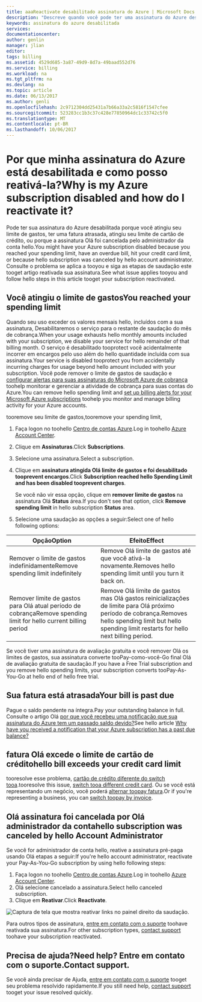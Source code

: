 ```yaml
---
title: aaaReactivate desabilitado assinatura do Azure | Microsoft Docs
description: "Descreve quando você pode ter uma assinatura do Azure desabilitada e tooreactivate-lo."
keywords: assinatura do azure desabilitada
services: 
documentationcenter: 
author: genlin
manager: jlian
editor: 
tags: billing
ms.assetid: 4529d685-3a87-49d9-8d7a-49baad552d76
ms.service: billing
ms.workload: na
ms.tgt_pltfrm: na
ms.devlang: na
ms.topic: article
ms.date: 06/13/2017
ms.author: genli
ms.openlocfilehash: 2c9712304dd25431a7b66a33a2c5816f1547cfee
ms.sourcegitcommit: 523283cc1b3c37c428e77850964dc1c33742c5f0
ms.translationtype: MT
ms.contentlocale: pt-BR
ms.lasthandoff: 10/06/2017
---
```

# <a name="why-is-my-azure-subscription-disabled-and-how-do-i-reactivate-it"></a><span data-ttu-id="cd1be-104">Por que minha assinatura do Azure está desabilitada e como posso reativá-la?</span><span class="sxs-lookup"><span data-stu-id="cd1be-104">Why is my Azure subscription disabled and how do I reactivate it?</span></span>
<span data-ttu-id="cd1be-105">Pode ter sua assinatura do Azure desabilitada porque você atingiu seu limite de gastos, ter uma fatura atrasada, atingiu seu limite de cartão de crédito, ou porque a assinatura Olá foi cancelada pelo administrador da conta hello.</span><span class="sxs-lookup"><span data-stu-id="cd1be-105">You might have your Azure subscription disabled because you reached your spending limit, have an overdue bill, hit your credit card limit, or because hello subscription was canceled by hello account administrator.</span></span> <span data-ttu-id="cd1be-106">Consulte o problema se aplica a tooyou e siga as etapas de saudação este tooget artigo reativada sua assinatura.</span><span class="sxs-lookup"><span data-stu-id="cd1be-106">See what issue applies tooyou and follow hello steps in this article tooget your subscription reactivated.</span></span>

## <a name="you-reached-your-spending-limit"></a><span data-ttu-id="cd1be-107">Você atingiu o limite de gastos</span><span class="sxs-lookup"><span data-stu-id="cd1be-107">You reached your spending limit</span></span>
<span data-ttu-id="cd1be-108">Quando seu uso exceder os valores mensais hello, incluídos com a sua assinatura, Desabilitaremos o serviço para o restante de saudação do mês de cobrança.</span><span class="sxs-lookup"><span data-stu-id="cd1be-108">When your usage exhausts hello monthly amounts included with your subscription, we disable your service for hello remainder of that billing month.</span></span> <span data-ttu-id="cd1be-109">O serviço é desabilitado tooprotect você acidentalmente incorrer em encargos pelo uso além do hello quantidade incluída com sua assinatura.</span><span class="sxs-lookup"><span data-stu-id="cd1be-109">Your service is disabled tooprotect you from accidentally incurring charges for usage beyond hello amount included with your subscription.</span></span> <span data-ttu-id="cd1be-110">Você pode remover o limite de gastos de saudação e [configurar alertas para suas assinaturas do Microsoft Azure de cobrança](billing-set-up-alerts.md) toohelp monitorar e gerenciar a atividade de cobrança para suas contas do Azure.</span><span class="sxs-lookup"><span data-stu-id="cd1be-110">You can remove hello spending limit and [set up billing alerts for your Microsoft Azure subscriptions](billing-set-up-alerts.md) toohelp you monitor and manage billing activity for your Azure accounts.</span></span>

<span data-ttu-id="cd1be-111">tooremove seu limite de gastos,</span><span class="sxs-lookup"><span data-stu-id="cd1be-111">tooremove your spending limit,</span></span>

1. <span data-ttu-id="cd1be-112">Faça logon no toohello [Centro de contas Azure](https://account.windowsazure.com/Home/Index).</span><span class="sxs-lookup"><span data-stu-id="cd1be-112">Log in toohello [Azure Account Center](https://account.windowsazure.com/Home/Index).</span></span>
2. <span data-ttu-id="cd1be-113">Clique em **Assinaturas**.</span><span class="sxs-lookup"><span data-stu-id="cd1be-113">Click **Subscriptions**.</span></span>
3. <span data-ttu-id="cd1be-114">Selecione uma assinatura.</span><span class="sxs-lookup"><span data-stu-id="cd1be-114">Select a subscription.</span></span>
4. <span data-ttu-id="cd1be-115">Clique em **assinatura atingida Olá limite de gastos e foi desabilitado tooprevent encargos**.</span><span class="sxs-lookup"><span data-stu-id="cd1be-115">Click **Subscription reached hello Spending Limit and has been disabled tooprevent charges**.</span></span>

    <span data-ttu-id="cd1be-116">Se você não vir essa opção, clique em **remover limite de gastos** na assinatura Olá **Status** área.</span><span class="sxs-lookup"><span data-stu-id="cd1be-116">If you don't see that option, click **Remove spending limit** in hello subscription **Status** area.</span></span>
5. <span data-ttu-id="cd1be-117">Selecione uma saudação as opções a seguir:</span><span class="sxs-lookup"><span data-stu-id="cd1be-117">Select one of hello following options:</span></span>

| <span data-ttu-id="cd1be-118">Opção</span><span class="sxs-lookup"><span data-stu-id="cd1be-118">Option</span></span> | <span data-ttu-id="cd1be-119">Efeito</span><span class="sxs-lookup"><span data-stu-id="cd1be-119">Effect</span></span> |
| --- | --- |
| <span data-ttu-id="cd1be-120">Remover o limite de gastos indefinidamente</span><span class="sxs-lookup"><span data-stu-id="cd1be-120">Remove spending limit indefinitely</span></span> |<span data-ttu-id="cd1be-121">Remove Olá limite de gastos até que você ativá-la novamente.</span><span class="sxs-lookup"><span data-stu-id="cd1be-121">Removes hello spending limit until you turn it back on.</span></span> |
| <span data-ttu-id="cd1be-122">Remover limite de gastos para Olá atual período de cobrança</span><span class="sxs-lookup"><span data-stu-id="cd1be-122">Remove spending limit for hello current billing period</span></span> |<span data-ttu-id="cd1be-123">Remove Olá limite de gastos mas Olá gastos reinicializações de limite para Olá próximo período de cobrança.</span><span class="sxs-lookup"><span data-stu-id="cd1be-123">Removes hello spending limit but hello spending limit restarts for hello next billing period.</span></span> |

<span data-ttu-id="cd1be-124">Se você tiver uma assinatura de avaliação gratuita e você remover Olá os limites de gastos, sua assinatura converte tooPay-como-você-Go final Olá de avaliação gratuita de saudação.</span><span class="sxs-lookup"><span data-stu-id="cd1be-124">If you have a Free Trial subscription and you remove hello spending limits, your subscription converts tooPay-As-You-Go at hello end of hello free trial.</span></span>

## <a name="your-bill-is-past-due"></a><span data-ttu-id="cd1be-125">Sua fatura está atrasada</span><span class="sxs-lookup"><span data-stu-id="cd1be-125">Your bill is past due</span></span>
<span data-ttu-id="cd1be-126">Pague o saldo pendente na íntegra.</span><span class="sxs-lookup"><span data-stu-id="cd1be-126">Pay your outstanding balance in full.</span></span> <span data-ttu-id="cd1be-127">Consulte o artigo Olá [por que você recebeu uma notificação que sua assinatura do Azure tem um passado saldo devido?](billing-azure-subscription-past-due-balance.md#how-to-resolve-the-issue)</span><span class="sxs-lookup"><span data-stu-id="cd1be-127">See hello article [Why have you received a notification that your Azure subscription has a past due balance?](billing-azure-subscription-past-due-balance.md#how-to-resolve-the-issue)</span></span>

## <a name="hello-bill-exceeds-your-credit-card-limit"></a><span data-ttu-id="cd1be-128">fatura Olá excede o limite de cartão de crédito</span><span class="sxs-lookup"><span data-stu-id="cd1be-128">hello bill exceeds your credit card limit</span></span>
<span data-ttu-id="cd1be-129">tooresolve esse problema, [cartão de crédito diferente do switch tooa](billing-how-to-change-credit-card.md).</span><span class="sxs-lookup"><span data-stu-id="cd1be-129">tooresolve this issue, [switch tooa different credit card](billing-how-to-change-credit-card.md).</span></span> <span data-ttu-id="cd1be-130">Ou se você está representando um negócio, você poderá [alternar toopay fatura](https://azure.microsoft.com/pricing/invoicing/).</span><span class="sxs-lookup"><span data-stu-id="cd1be-130">Or if you're representing a business, you can [switch toopay by invoice](https://azure.microsoft.com/pricing/invoicing/).</span></span>

## <a name="hello-subscription-was-canceled-by-hello-account-administrator"></a><span data-ttu-id="cd1be-131">Olá assinatura foi cancelada por Olá administrador da conta</span><span class="sxs-lookup"><span data-stu-id="cd1be-131">hello subscription was canceled by hello Account Administrator</span></span>
<span data-ttu-id="cd1be-132">Se você for administrador de conta hello, reative a assinatura pré-paga usando Olá etapas a seguir:</span><span class="sxs-lookup"><span data-stu-id="cd1be-132">If you're hello account administrator, reactivate your Pay-As-You-Go subscription by using hello following steps:</span></span>

1. <span data-ttu-id="cd1be-133">Faça logon no toohello [Centro de contas Azure](https://account.windowsazure.com/Home/Index).</span><span class="sxs-lookup"><span data-stu-id="cd1be-133">Log in toohello [Azure Account Center](https://account.windowsazure.com/Home/Index).</span></span>
2. <span data-ttu-id="cd1be-134">Olá selecione cancelado a assinatura.</span><span class="sxs-lookup"><span data-stu-id="cd1be-134">Select hello canceled subscription.</span></span>
3. <span data-ttu-id="cd1be-135">Clique em **Reativar**.</span><span class="sxs-lookup"><span data-stu-id="cd1be-135">Click **Reactivate**.</span></span>

![Captura de tela que mostra reativar links no painel direito da saudação.](./media/billing-how-to-cancel-azure-subscription/reactivate-sub.png)

<span data-ttu-id="cd1be-137">Para outros tipos de assinatura, [entre em contato com o suporte](https://portal.azure.com/?#blade/Microsoft_Azure_Support/HelpAndSupportBlade) toohave reativada sua assinatura.</span><span class="sxs-lookup"><span data-stu-id="cd1be-137">For other subscription types, [contact support](https://portal.azure.com/?#blade/Microsoft_Azure_Support/HelpAndSupportBlade) toohave your subscription reactivated.</span></span>

## <a name="need-help-contact-support"></a><span data-ttu-id="cd1be-138">Precisa de ajuda?</span><span class="sxs-lookup"><span data-stu-id="cd1be-138">Need help?</span></span> <span data-ttu-id="cd1be-139">Entre em contato com o suporte.</span><span class="sxs-lookup"><span data-stu-id="cd1be-139">Contact support.</span></span>
<span data-ttu-id="cd1be-140">Se você ainda precisar de Ajuda, [entre em contato com o suporte](https://portal.azure.com/?#blade/Microsoft_Azure_Support/HelpAndSupportBlade) tooget seu problema resolvido rapidamente.</span><span class="sxs-lookup"><span data-stu-id="cd1be-140">If you still need help, [contact support](https://portal.azure.com/?#blade/Microsoft_Azure_Support/HelpAndSupportBlade) tooget your issue resolved quickly.</span></span>

